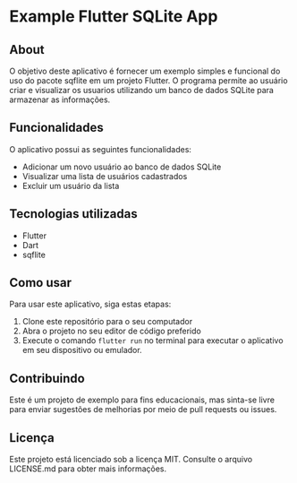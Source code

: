 # Example Flutter SQLite App

## About

O objetivo deste aplicativo é fornecer um exemplo simples e funcional do uso do pacote sqflite em um projeto Flutter. O programa permite ao usuário criar e visualizar os usuarios utilizando um banco de dados SQLite para armazenar as informações.

## Funcionalidades

O aplicativo possui as seguintes funcionalidades:

- Adicionar um novo usuário ao banco de dados SQLite
- Visualizar uma lista de usuários cadastrados
- Excluir um usuário da lista

## Tecnologias utilizadas

- Flutter
- Dart
- sqflite

## Como usar

Para usar este aplicativo, siga estas etapas:

1. Clone este repositório para o seu computador
2. Abra o projeto no seu editor de código preferido
3. Execute o comando `flutter run` no terminal para executar o aplicativo em seu dispositivo ou emulador.

## Contribuindo

Este é um projeto de exemplo para fins educacionais, mas sinta-se livre para enviar sugestões de melhorias por meio de pull requests ou issues.

## Licença

Este projeto está licenciado sob a licença MIT. Consulte o arquivo LICENSE.md para obter mais informações.
